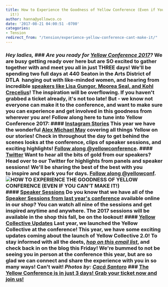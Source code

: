 ```yaml
---
title: How to Experience the Goodness of Yellow Conference (Even if You Can't Make
  it!)
author: hanna@yellowco.co
date: '2017-08-21 04:00:51 -0700'
categories:
- Tension
redirect_from: "/tension/experience-yellow-conference-cant-make-it/"
---
```


### _Hey ladies,_ ### _Are you ready for [Yellow Conference 2017](http://yellowco.co/conference/)?_ We are busy getting ready over here but are SO excited to gather together with and meet you all in just THREE days! We'll be spending two full days at 440 Seaton in the Arts District of DTLA  hanging out with like-minded women, and hearing from incredible [speakers like Lisa Gungor, Moorea Seal, and Kohl Crecelius](http://yellowco.co/yellow-conference-2017-speakers/)! The inspiration will be overflowing. If you haven't grabbed a ticket already, it's not too late! But - we know not everyone can make it to the conference, and want to make sure you can experience and get involved in this goodness from wherever you are! Follow along here to tune into Yellow Conference 2017: #### [Instagram Stories](https://www.instagram.com/yellowconference/) This year we have the wonderful [Alex Michael May](https://www.instagram.com/alexmichaelmay/) covering all things Yellow on our stories! Check in throughout the day to get behind the scenes looks at the conference, clips of speaker sessions, and exciting highlights! [Follow along @yellowconference](https://www.instagram.com/yellowconference/). #### [Twitter](https://twitter.com/yellowconf) Want to hear all the bits of gold from our speakers? Head over to our Twitter for highlights from panels and speaker sessions! We'll be sharing the best of the best with you to inspire and spark you for days. [Follow along @yellowconf](https://twitter.com/yellowconf). ![HOW TO EXPERIENCE THE GOODNESS OF YELLOW CONFERENCE (EVEN IF YOU CAN'T MAKE IT!)](http://yellowco.co/wp-content/uploads/2017/08/Yellow2016-254.jpg) #### **[Speaker Sessions](https://yellowco.myshopify.com/collections/frontpage)** Do you know that we have all of the [Speaker Sessions from last year's conference](https://yellowco.myshopify.com/collections/frontpage/products/yellow-2016-speaker-sessions) available online in our shop? You can watch all nine of the sessions and get inspired anytime and anywhere. The 2017 sessions will be available in the shop this fall, be on the lookout! #### [Yellow Collective Updates](https://yellowcollective.co/) Last year, we launched the Yellow Collective at the conference! This year, we have some exciting updates coming about the launch of Yellow Collective 2.0! To stay informed with all the deets, [_hop on this email list_](http://yellowconference.us3.list-manage.com/subscribe?u=3f8e45f74e0653e404965e2ef&id=e811fb1a74), and check back in on the blog this Friday! We're bummed to not be seeing you in person at the conference this year, but are so glad we can connect and share the experience with you in so many ways! Can't wait! _Photos by: [Cacá Santoro](http://cacasantoro.com/)_ ### [The Yellow Conference is in just 3 days! Grab your ticket now and join us!](http://yellowco.co/conference/)
